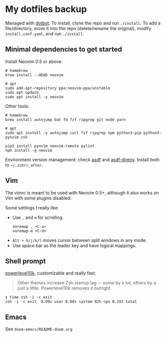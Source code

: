 # My dotfiles backup

Managed with [dotbot](https://github.com/anishathalye/dotbot). To install,
clone the repo and run `./install`. To add a file/directory, move it into the
repo (delete/rename the original), modify `install.conf.yaml`, and run
`./install`.

## Minimal dependencies to get started

Install Neovim 0.5 or above:
```
# homebrew
brew install --HEAD neovim

# apt
sudo add-apt-repository ppa:neovim-ppa/unstable
sudo apt update
sudo apt install -y neovim
```

Other tools:
```
# homebrew
brew install autojump bat fd fzf ripgrep git node yarn

# apt
sudo apt install -y autojump curl fzf ripgrep npm python3-pip python3-pynvim zsh

pip3 install pynvim neovim-remote pylint
npm install -g neovim
```

Environment version management: check [asdf](https://asdf-vm.com) and
[asdf-direnv](https://github.com/asdf-community/asdf-direnv). Install both to
`~/.zshrc_after`.

## Vim

The vimrc is meant to be used with Neovim 0.5+, although it also works on
Vim with some plugins disabled.

Some settings I really like:

- Use `,` and `m` for scrolling.
    ```
    noremap , <C-u>
    noremap m <C-d>
    ```
- `Alt + h/j/k/l` moves cursor between split windows in any mode.
- Use space bar as the leader key and have logical mappings.

## Shell prompt

[powerlevel10k](https://github.com/romkatv/powerlevel10k), customizable and
really fast.

> Other themes increase Zsh startup lag -- some by a lot, others by a just a
> little. Powerlevel10k removes it outright.
```
❯ time zsh -i -c exit
zsh -i -c exit  0.09s user 0.08s system 92% cpu 0.191 total
```

## Emacs

See `doom-emacs/README-doom.org`
